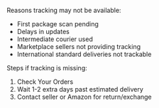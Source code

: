 Reasons tracking may not be available:
- First package scan pending
- Delays in updates
- Intermediate courier used
- Marketplace sellers not providing tracking
- International standard deliveries not trackable

Steps if tracking is missing:
1. Check Your Orders
2. Wait 1-2 extra days past estimated delivery
3. Contact seller or Amazon for return/exchange
